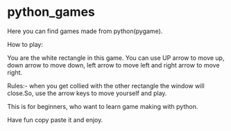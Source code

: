 # python_games
Here you can find games made from python(pygame).


How to play:

You are the white rectangle in this game. You can use UP arrow to move up, down arrow to move down, left arrow to move left and right arrow to move right.

Rules:-
when you get collied with the other rectangle the window will close.So, use the arrow keys to move yourself and play.

This is for beginners, who want to learn game making with python.

Have fun copy paste it and enjoy.
